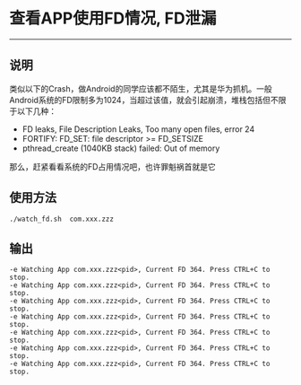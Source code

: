 # 查看APP使用FD情况, FD泄漏
---
## 说明

类似以下的Crash，做Android的同学应该都不陌生，尤其是华为抓机。一般Android系统的FD限制多为1024，当超过该值，就会引起崩溃，堆栈包括但不限于以下几种：

* FD leaks, File Description Leaks, Too many open files, error 24
* FORTIFY: FD_SET: file descriptor >= FD_SETSIZE
* pthread_create (1040KB stack) failed: Out of memory

那么，赶紧看看系统的FD占用情况吧，也许罪魁祸首就是它

## 使用方法

```shell
./watch_fd.sh  com.xxx.zzz
```
## 输出
```shell
-e Watching App com.xxx.zzz<pid>, Current FD 364. Press CTRL+C to stop.
-e Watching App com.xxx.zzz<pid>, Current FD 364. Press CTRL+C to stop.
-e Watching App com.xxx.zzz<pid>, Current FD 364. Press CTRL+C to stop.
-e Watching App com.xxx.zzz<pid>, Current FD 364. Press CTRL+C to stop.
-e Watching App com.xxx.zzz<pid>, Current FD 364. Press CTRL+C to stop.
-e Watching App com.xxx.zzz<pid>, Current FD 364. Press CTRL+C to stop.
-e Watching App com.xxx.zzz<pid>, Current FD 364. Press CTRL+C to stop.
```
	
	
